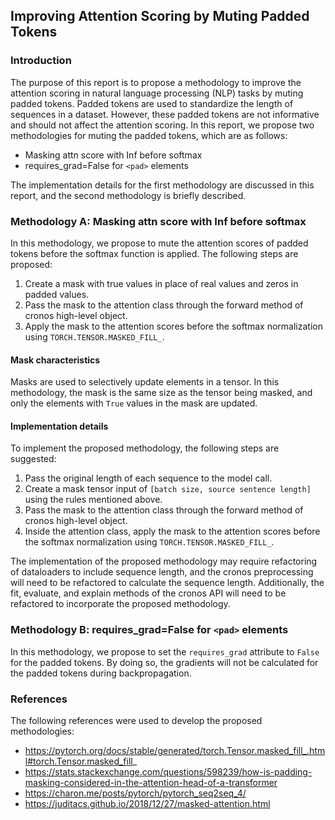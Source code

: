 ## Improving Attention Scoring by Muting Padded Tokens

### Introduction

The purpose of this report is to propose a methodology to improve the attention scoring in natural language processing (NLP) tasks by muting padded tokens. Padded tokens are used to standardize the length of sequences in a dataset. However, these padded tokens are not informative and should not affect the attention scoring. In this report, we propose two methodologies for muting the padded tokens, which are as follows:

- Masking attn score with Inf before softmax
- requires_grad=False for `<pad>` elements

The implementation details for the first methodology are discussed in this report, and the second methodology is briefly described.

### Methodology A: Masking attn score with Inf before softmax

In this methodology, we propose to mute the attention scores of padded tokens before the softmax function is applied. The following steps are proposed:

1. Create a mask with true values in place of real values and zeros in padded values.
2. Pass the mask to the attention class through the forward method of cronos high-level object.
3. Apply the mask to the attention scores before the softmax normalization using `TORCH.TENSOR.MASKED_FILL_`.

#### Mask characteristics

Masks are used to selectively update elements in a tensor. In this methodology, the mask is the same size as the tensor being masked, and only the elements with `True` values in the mask are updated.

#### Implementation details

To implement the proposed methodology, the following steps are suggested:

1. Pass the original length of each sequence to the model call.
2. Create a mask tensor input of `[batch size, source sentence length]` using the rules mentioned above.
3. Pass the mask to the attention class through the forward method of cronos high-level object.
4. Inside the attention class, apply the mask to the attention scores before the softmax normalization using `TORCH.TENSOR.MASKED_FILL_`.

The implementation of the proposed methodology may require refactoring of dataloaders to include sequence length, and the cronos preprocessing will need to be refactored to calculate the sequence length. Additionally, the fit, evaluate, and explain methods of the cronos API will need to be refactored to incorporate the proposed methodology.

### Methodology B: requires_grad=False for `<pad>` elements

In this methodology, we propose to set the `requires_grad` attribute to `False` for the padded tokens. By doing so, the gradients will not be calculated for the padded tokens during backpropagation.

### References

The following references were used to develop the proposed methodologies:

- https://pytorch.org/docs/stable/generated/torch.Tensor.masked_fill_.html#torch.Tensor.masked_fill_
- https://stats.stackexchange.com/questions/598239/how-is-padding-masking-considered-in-the-attention-head-of-a-transformer
- https://charon.me/posts/pytorch/pytorch_seq2seq_4/
- https://juditacs.github.io/2018/12/27/masked-attention.html


